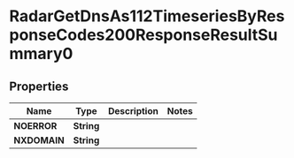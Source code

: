 

# RadarGetDnsAs112TimeseriesByResponseCodes200ResponseResultSummary0


## Properties

| Name | Type | Description | Notes |
|------------ | ------------- | ------------- | -------------|
|**NOERROR** | **String** |  |  |
|**NXDOMAIN** | **String** |  |  |




